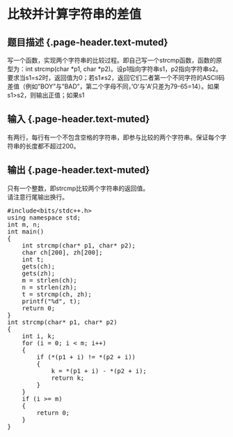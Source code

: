 # 比较并计算字符串的差值

## 题目描述 {.page-header.text-muted}

<div class="content">
  <p>
    写一个函数，实现两个字符串的比较过程。即自己写一个strcmp函数，函数的原型为：int strcmp(char *p1, char *p2)。设p1指向字符串s1，p2指向字符串s2。要求当s1=s2时，返回值为0；若s1≠s2，返回它们二者第一个不同字符的ASCII码差值（例如”BOY”与”BAD”，第二个字母不同，’O’与’A’只差为79-65=14）。如果s1>s2，则输出正值；如果s1<s2，则输出负值。
  </p>
</div>

## 输入 {.page-header.text-muted}

<div class="content">
  <p>
    有两行，每行有一个不包含空格的字符串，即参与比较的两个字符串。保证每个字符串的长度都不超过200。
  </p>
</div>

## 输出 {.page-header.text-muted}

<div class="content">
  <p>
    只有一个整数，即strcmp比较两个字符串的返回值。<br /> 请注意行尾输出换行。
  </p>
  
  <pre class="EnlighterJSRAW" data-enlighter-language="cpp">#include&lt;bits/stdc++.h&gt;
using namespace std;
int m, n;
int main()
{
    int strcmp(char* p1, char* p2);
    char ch[200], zh[200];
    int t;
    gets(ch);
    gets(zh);
    m = strlen(ch);
    n = strlen(zh);
    t = strcmp(ch, zh);
    printf("%d", t);
    return 0;
}
int strcmp(char* p1, char* p2)
{
    int i, k;
    for (i = 0; i &lt; m; i++)
    {
        if (*(p1 + i) != *(p2 + i))
        {
            k = *(p1 + i) - *(p2 + i);
            return k;
        }
    }
    if (i &gt;= m)
    {
        return 0;
    }
}</pre>
  
  <p>
    &nbsp;
  </p>
</div>
